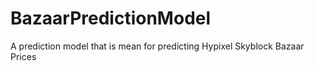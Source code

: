 # BazaarPredictionModel
A prediction model that is mean for predicting Hypixel Skyblock Bazaar Prices
